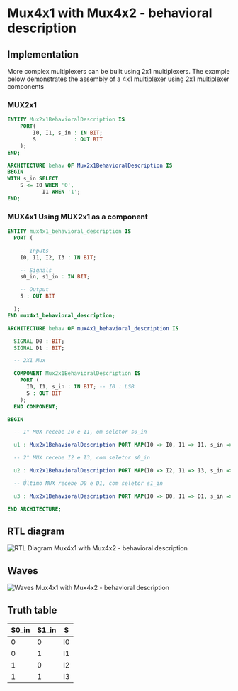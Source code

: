 # Mux4x1 with Mux4x2 - behavioral description

## Implementation

More complex multiplexers can be built using 2x1 multiplexers. The example below demonstrates the assembly of a 4x1 multiplexer using 2x1 multiplexer components

### MUX2x1

```vhdl
ENTITY Mux2x1BehavioralDescription IS
	PORT(
		I0, I1, s_in : IN BIT;
		S            : OUT BIT
	);
END;

ARCHITECTURE behav OF Mux2x1BehavioralDescription IS
BEGIN
WITH s_in SELECT
	S <= I0 WHEN '0',
		   I1 WHEN '1';
END;
```

### MUX4x1 Using MUX2x1 as a component

```vhdl
ENTITY mux4x1_behavioral_description IS
  PORT (

    -- Inputs
    I0, I1, I2, I3 : IN BIT;

    -- Signals
    s0_in, s1_in : IN BIT;

    -- Output
    S : OUT BIT

  );
END mux4x1_behavioral_description;

ARCHITECTURE behav OF mux4x1_behavioral_description IS

  SIGNAL D0 : BIT;
  SIGNAL D1 : BIT;

  -- 2X1 Mux 

  COMPONENT Mux2x1BehavioralDescription IS
    PORT (
      I0, I1, s_in : IN BIT; -- I0 : LSB
      S : OUT BIT
    );
  END COMPONENT;

BEGIN

  -- 1° MUX recebe I0 e I1, om seletor s0_in

  u1 : Mux2x1BehavioralDescription PORT MAP(I0 => I0, I1 => I1, s_in => s0_in, S => D0);

  -- 2° MUX recebe I2 e I3, com seletor s0_in

  u2 : Mux2x1BehavioralDescription PORT MAP(I0 => I2, I1 => I3, s_in => s0_in, S => D1);

  -- Último MUX recebe D0 e D1, com seletor s1_in

  u3 : Mux2x1BehavioralDescription PORT MAP(I0 => D0, I1 => D1, s_in => s1_in, S => S);

END ARCHITECTURE;
```

## RTL diagram

![RTL Diagram Mux4x1 with Mux4x2 - behavioral description](./rtl_viewer.png "RTL Diagram Mux4x1 with Mux4x2 - behavioral description")

## Waves

![Waves Mux4x1 with Mux4x2 - behavioral description](./waves.png "Waves Mux4x1 with Mux4x2 - behavioral description")

## Truth table

| S0_in | S1_in | S  |
|-------|-------|----|
| 0     | 0     | I0 |
| 0     | 1     | I1 |
| 1     | 0     | I2 |
| 1     | 1     | I3 |
